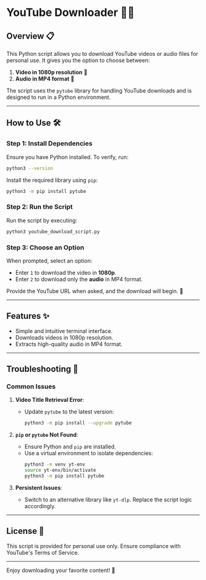 # YouTube Downloader 🎥🎶

## Overview 📋
This Python script allows you to download YouTube videos or audio files for personal use. It gives you the option to choose between:

1. **Video in 1080p resolution** 🎥
2. **Audio in MP4 format** 🎵

The script uses the `pytube` library for handling YouTube downloads and is designed to run in a Python environment.

---

## How to Use 🛠️

### Step 1: Install Dependencies
Ensure you have Python installed. To verify, run:
```bash
python3 --version
```

Install the required library using `pip`:
```bash
python3 -m pip install pytube
```

### Step 2: Run the Script
Run the script by executing:
```bash
python3 youtube_download_script.py
```

### Step 3: Choose an Option
When prompted, select an option:
- Enter `1` to download the video in **1080p**.
- Enter `2` to download only the **audio** in MP4 format.

Provide the YouTube URL when asked, and the download will begin. 🎉

---

## Features ✨
- Simple and intuitive terminal interface.
- Downloads videos in 1080p resolution.
- Extracts high-quality audio in MP4 format.

---

## Troubleshooting 🐞

### Common Issues
1. **Video Title Retrieval Error**:
   - Update `pytube` to the latest version:
     ```bash
     python3 -m pip install --upgrade pytube
     ```

2. **`pip` or `pytube` Not Found**:
   - Ensure Python and `pip` are installed.
   - Use a virtual environment to isolate dependencies:
     ```bash
     python3 -m venv yt-env
     source yt-env/bin/activate
     python3 -m pip install pytube
     ```

3. **Persistent Issues**:
   - Switch to an alternative library like `yt-dlp`. Replace the script logic accordingly.

---

## License 📝
This script is provided for personal use only. Ensure compliance with YouTube's Terms of Service.

---

Enjoy downloading your favorite content! 🚀
